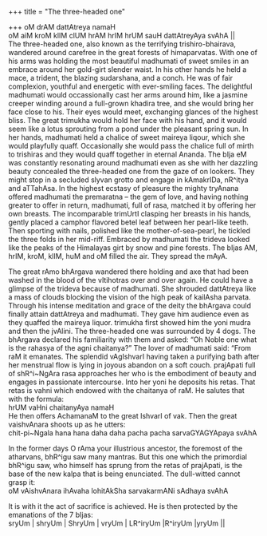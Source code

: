 +++
title = "The three-headed one"

+++
oM drAM dattAtreya namaH  
oM aiM kroM klIM clUM hrAM hrIM hrUM sauH dattAtreyAya svAhA ||  
The three-headed one, also known as the terrifying trishiro-bhairava,
wandered around carefree in the great forests of himaparvatas. With one
of his arms was holding the most beautiful madhumati of sweet smiles in
an embrace around her gold-girt slender waist. In his other hands he
held a mace, a trident, the blazing sudarshana, and a conch. He was of
fair complexion, youthful and energetic with ever-smiling faces. The
delightful madhumati would occassionally cast her arms around him, like
a jasmine creeper winding around a full-grown khadira tree, and she
would bring her face close to his. Their eyes would meet, exchanging
glances of the highest bliss. The great trimukha would hold her face
with his hand, and it would seem like a lotus sprouting from a pond
under the pleasant spring sun. In her hands, madhumati held a chalice of
sweet maireya liqour, which she would playfully quaff. Occasionally she
would pass the chalice full of mirth to trishiras and they would quaff
together in eternal Ananda. The bIja eM was constantly resonating around
madhumati even as she with her dazzling beauty concealed the
three-headed one from the gaze of on lookers. They might stop in a
secluded slyvan grotto and engage in kAmakrIDa, nR^itya and aTTahAsa. In
the highest ecstasy of pleasure the mighty tryAnana offered madhumati
the premaratna – the gem of love, and having nothing greater to offer in
return, madhumati, full of rasa, matched it by offering her own breasts.
The incomparable trimUrtI clasping her breasts in his hands, gently
placed a camphor flavored betel leaf between her pearl-like teeth. Then
sporting with nails, polished like the mother-of-sea-pearl, he tickled
the three folds in her mid-riff. Embraced by madhumati the trideva
looked like the peaks of the Himalayas girt by snow and pine forests.
The bIjas AM, hrIM, kroM, klIM, huM and oM filled the air. They spread
the mAyA.

The great rAmo bhArgava wandered there holding and axe that had been
washed in the blood of the vItihotras over and over again. He could have
a glimpse of the trideva because of madhumati. She shrouded dattAtreya
like a mass of clouds blocking the vision of the high peak of kailAsha
parvata. Through his intense meditation and grace of the deity the
bhArgava could finally attain dattAtreya and madhumati. They gave him
audience even as they quaffed the maireya liquor. trimukha first showed
him the yoni mudra and then the jvAlini. The three-headed one was
surrounded by 4 dogs. The bhArgava declared his familiarity with them
and asked: “Oh Noble one what is the rahasya of the agni chaitanya?” The
lover of madhumati said: “From raM it emanates. The splendid vAgIshvarI
having taken a purifying bath after her menstrual flow is lying in
joyous abandon on a soft couch. prajApati full of shR^i\~NgAra rasa
approaches her who is the embodiment of beauty and engages in passionate
intercourse. Into her yoni he deposits his retas. That retas is vahni
which endowed with the chaitanya of raM. He salutes that with the
formula:  
hrUM vaHni chaitanyAya namaH  
He then offers AchamanaM to the great IshvarI of vak. Then the great
vaishvAnara shoots up as he utters:  
chit-pi\~Ngala hana hana daha daha pacha pacha sarvaGYAGYApaya svAhA   

In the former days O rAma your illustrious ancestor, the foremost of the
atharvans, bhR^igu saw many mantras. But this one which the primordial
bhR^igu saw, who himself has sprung from the retas of prajApati, is the
base of the new kalpa that is being enunciated. The dull-witted cannot
grasp it:  
oM vAishvAnara ihAvaha lohitAkSha sarvakarmANi sAdhaya svAhA  

It is with it the act of sacrifice is achieved. He is then protected by
the emanations of the 7 bIjas:  
sryUm | shryUm | ShryUm | vryUm | LR^iryUm |R^iryUm |yryUm ||

``` 
```
